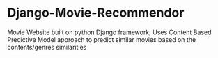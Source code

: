 # Django-Movie-Recommendor
 Movie Website built on python Django framework; Uses Content Based Predictive Model approach to predict similar movies based on the contents/genres similarities
